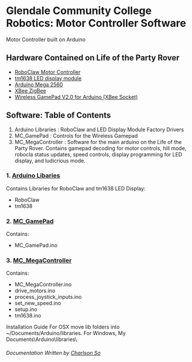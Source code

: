 Glendale Community College Robotics: Motor Controller Software
=====

Motor Controller built on Arduino

## Hardware Contained on Life of the Party Rover
* [RoboClaw Motor Controller](https://www.amazon.com/Orion-Robotics-R0413-RoboClaw-Controller/dp/B00R1LFTZ2?ie=UTF8&*Version*=1&*entries*=0) 
* [tm1638 LED display module](https://www.amazon.com/tm1638-display-module-digital-arduino/dp/b00w4j5tpg)
* [Arduino Mega 2560](https://www.arduino.cc/en/Main/arduinoBoardMega2560/)
* [XBee ZigBee](https://www.amazon.com/XBee-2mW-Wire-Antenna-ZigBee/dp/B007R9U1QA/ref=sr_1_4?ie=UTF8&qid=1506119916&sr=8-4&keywords=xbee+zigbee)
* [Wireless GamePad V2.0 for Arduino (XBee Socket)](https://www.dfrobot.com/product-858.html)


## Software: Table of Contents
1. Arduino Libraries : RoboClaw and LED Display Module Factory Drivers
2. MC_GamePad : Controls for the Wireless Gamepad
3. MC_MegaController : Software for the main arduino on the Life of the Party Rover. Contains gamepad decoding for motor controls, hill mode, robocla status updates, speed controls, display programming for LED display, and ludicrious mode.

### 1. [Arduino Libaries](https://github.com/khanoyan/gcc_motor_controller/tree/master/Arduino%20Libraries)
Contains Libraries for RoboClaw and tm1638 LED Display:

* RoboClaw
* tm1638

### 2. [MC_GamePad](https://github.com/khanoyan/gcc_motor_controller/tree/master/MC_GamePad)
Contains:
* MC_GamePad.ino


### 3. [MC_MegaController](https://github.com/khanoyan/gcc_motor_controller/tree/master/MC_MegaController)
Contains:
* MC_MegaController.ino
* drive_motors.ino
* process_joystick_inputs.ino
* set_new_speed.ino
* setup.ino
* tm1638.ino

Installation Guide
For OSX move lib folders into ~/Documents/Arduino/libraries. For Windows, My Documents\Arduino\libraries\
###### Documentation Written by [Charlson So](github.com/so0p)
